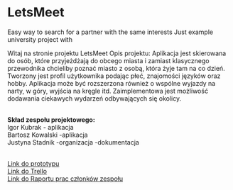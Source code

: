 # LetsMeet
 Easy way to search for a partner with the same interests
 Just example university project with
 
 
Witaj na stronie projektu LetsMeet 
Opis projektu: 
Aplikacja jest skierowana do osób, które przyjeżdżają do obcego miasta i zamiast klasycznego przewodnika chcieliby poznać miasto z osobą, która żyje tam na co dzień. 
Tworzony jest profil użytkownika podając płeć, znajomości języków oraz hobby. 
Aplikacja może być rozszerzona również o wspólne wyjazdy na narty, w góry, wyjścia na kręgle itd. 
Zaimplementowa jest możliwość dodawania ciekawych wydarzeń odbywających się okolicy.

<br><b>Skład zespołu projektowego:</b>
<br>Igor Kubrak - aplikacja
<br>Bartosz Kowalski -aplikacja
<br>Justyna Stadnik -organizacja -dokumentacja

<br><a target="_blank" href="https://marvelapp.com/30g1gdg/screen/44181773">Link do prototypu
<br><a target="_blank" href="https://trello.com/b/y8X8UsU0/aplikacja-letsmeet"> Link do Trello
<br><a target="_blank" href="https://github.com/LetsMeetBAI/LetsMeet/blob/master/BAI%20-%20wykaz%20godzin.xlsx"> Link do Raportu prac członków zespołu
